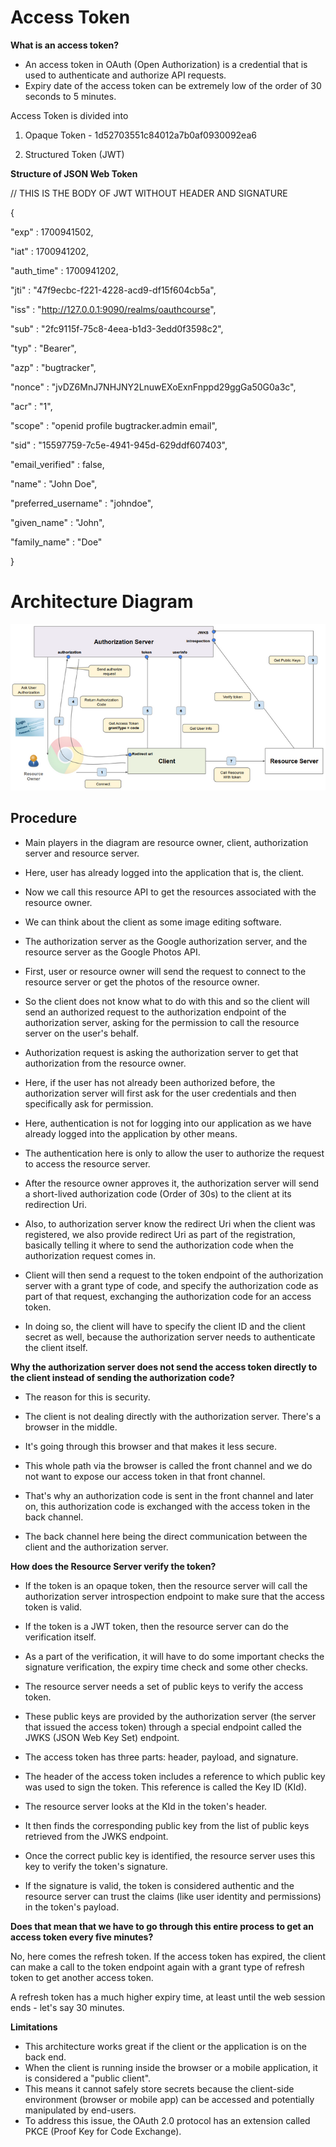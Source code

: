 # Access Token
**What is an access token?**
* An access token in OAuth (Open Authorization) is a credential that is used to authenticate and authorize API requests.
* Expiry date of the access token can be extremely low of the order of 30 seconds to 5 minutes.

Access Token is divided into 
1. Opaque Token - 1d52703551c84012a7b0af0930092ea6

2. Structured Token (JWT)

**Structure of JSON Web Token**

// THIS IS THE BODY OF JWT WITHOUT HEADER AND SIGNATURE

{

"exp" : 1700941502,

"iat" : 1700941202,

"auth_time" : 1700941202,

"jti" : "47f9ecbc-f221-4228-acd9-df15f604cb5a",

"iss" : "http://127.0.0.1:9090/realms/oauthcourse",

"sub" : "2fc9115f-75c8-4eea-b1d3-3edd0f3598c2",

"typ" : "Bearer",

"azp" : "bugtracker",

"nonce" : "jvDZ6MnJ7NHJNY2LnuwEXoExnFnppd29ggGa50G0a3c",

"acr" : "1",

"scope" : "openid profile bugtracker.admin email",

"sid" : "15597759-7c5e-4941-945d-629ddf607403",

"email_verified" : false,

"name" : "John Doe",

"preferred_username" : "johndoe",

"given_name" : "John",

"family_name" : "Doe"

}

# Architecture Diagram

<img src="Image/diag.png" alt="Architectural Diagram">

## Procedure
* Main players in the diagram are resource owner, client, authorization server and resource server.
* Here, user has already logged into the application that is, the client.
* Now we call this resource API to get the resources associated with the resource owner.
* We can think about the client as some image editing software.
* The authorization server as the Google authorization server, and the resource server as the Google Photos API.
* First, user or resource owner will send the request to connect to the resource server or get the photos of the resource owner.
* So the client does not know what to do with this and so the client will send an authorized request to the authorization endpoint of the authorization server, asking for the permission to call the resource server on the user's behalf.
* Authorization request is asking the authorization server to get that authorization from the resource owner.
* Here, if the user has not already been authorized before, the authorization server will first ask for the user credentials and then specifically ask for permission.

* Here, authentication is not for logging into our application as we have already logged into the application by other means.
* The authentication here is only to allow the user to authorize the request to access the resource server.
* After the resource owner approves it, the authorization server will send a short-lived authorization code (Order of 30s) to the client at its redirection Uri.
* Also, to authorization server know the redirect Uri when the client was registered, we also provide redirect Uri as part of the registration, basically telling it where to send the authorization code when the authorization request comes in.
* Client will then send a request to the token endpoint of the authorization server with a grant type of code, and specify the authorization code as part of that request, exchanging the authorization code for an access token.
* In doing so, the client will have to specify the client ID and the client secret as well, because the authorization server needs to authenticate the client itself.

**Why the authorization server does not send the access token directly to the client instead of sending the authorization code?**
* The reason for this is security.
* The client is not dealing directly with the authorization server. There's a browser in the middle.
* It's going through this browser and that makes it less secure.

* This whole path via the browser is called the front channel and we do not want to expose our access token in that front channel.
* That's why an authorization code is sent in the front channel and later on, this authorization code is exchanged with the access token in the back channel.
* The back channel here being the direct communication between the client and the authorization server.

**How does the Resource Server verify the token?**
* If the token is an opaque token, then the resource server will call the authorization server introspection endpoint to make sure that the access token is valid.
* If the token is a JWT token, then the resource server can do the verification itself.
* As a part of the verification, it will have to do some important checks the signature verification, the expiry time check and some other checks.

* The resource server needs a set of public keys to verify the access token.
* These public keys are provided by the authorization server (the server that issued the access token) through a special endpoint called the JWKS (JSON Web Key Set) endpoint.
* The access token has three parts: header, payload, and signature.
* The header of the access token includes a reference to which public key was used to sign the token. This reference is called the Key ID (KId).
* The resource server looks at the KId in the token's header.
* It then finds the corresponding public key from the list of public keys retrieved from the JWKS endpoint.
* Once the correct public key is identified, the resource server uses this key to verify the token's signature.
* If the signature is valid, the token is considered authentic and the resource server can trust the claims (like user identity and permissions) in the token's payload.

**Does that mean that we have to go through this entire process to get an access token every five minutes?**

No, here comes the refresh token. If the access token has expired, the client can make a call to the token endpoint again with a grant type of refresh token to get another access token.

A refresh token has a much higher expiry time, at least until the web session ends - let's say 30 minutes.

**Limitations**
* This architecture works great if the client or the application is on the back end.
* When the client is running inside the browser or a mobile application, it is considered a "public client".
* This means it cannot safely store secrets because the client-side environment (browser or mobile app) can be accessed and potentially manipulated by end-users.
* To address this issue, the OAuth 2.0 protocol has an extension called PKCE (Proof Key for Code Exchange).
